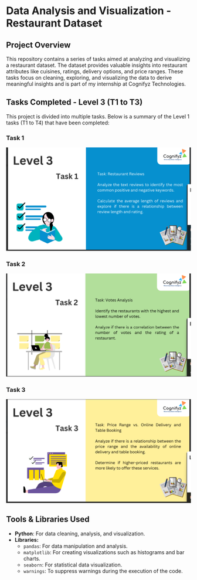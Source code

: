 Data Analysis and Visualization - Restaurant Dataset
====================================================

Project Overview
----------------

This repository contains a series of tasks aimed at analyzing and visualizing a restaurant dataset. The dataset provides valuable insights into restaurant attributes like cuisines, ratings, delivery options, and price ranges. 
These tasks focus on cleaning, exploring, and visualizing the data to derive meaningful insights and is part of my internship at Cognifyz Technologies.

Tasks Completed - Level 3 (T1 to T3)
------------------------------------

This project is divided into multiple tasks. Below is a summary of the Level 1 tasks (T1 to T4) that have been completed:

### Task 1


 <img src="Level-3 T-1.png" alt="Data Cleaning and Exploration">


### Task 2


 <img src="Level-3 T-2.png" alt="Data Cleaning and Exploration">

### Task 3


 <img src="Level-3 T-3.png" alt="Data Cleaning and Exploration">


Tools & Libraries Used
----------------------

*   **Python**: For data cleaning, analysis, and visualization.
*   **Libraries:**
    *   `pandas`: For data manipulation and analysis.
    *   `matplotlib`: For creating visualizations such as histograms and bar charts.
    *   `seaborn`: For statistical data visualization.
    *   `warnings`: To suppress warnings during the execution of the code.

